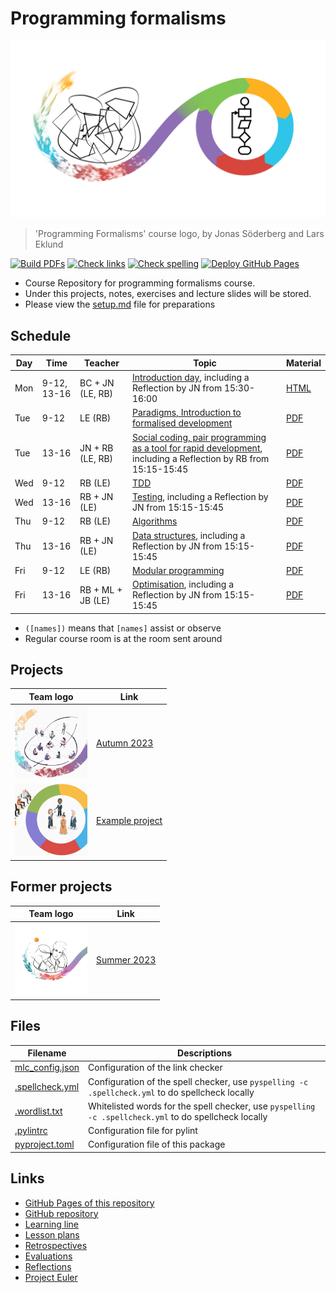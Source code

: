 # Programming formalisms

![](images/programming_formalism_logo.png)

> 'Programming Formalisms' course logo, by Jonas Söderberg and Lars Eklund

[![Build PDFs](https://github.com/UPPMAX/programming_formalisms/actions/workflows/build_pdfs.yaml/badge.svg?branch=main)](https://github.com/UPPMAX/programming_formalisms/actions/workflows/build_pdfs.yaml)
[![Check links](https://github.com/UPPMAX/programming_formalisms/actions/workflows/check_links.yaml/badge.svg?branch=main)](https://github.com/UPPMAX/programming_formalisms/actions/workflows/check_links.yaml)
[![Check spelling](https://github.com/UPPMAX/programming_formalisms/actions/workflows/check_spelling.yaml/badge.svg?branch=main)](https://github.com/UPPMAX/programming_formalisms/actions/workflows/check_spelling.yaml)
[![Deploy GitHub Pages](https://github.com/UPPMAX/programming_formalisms/actions/workflows/jekyll-gh-pages.yml/badge.svg?branch=main)](https://github.com/UPPMAX/programming_formalisms/actions/workflows/jekyll-gh-pages.yml)

 * Course Repository for programming formalisms course.
 * Under this projects, notes, exercises and lecture slides will be stored.
 * Please view the [setup.md](setup.md) file for preparations

## Schedule

Day | Time       | Teacher         | Topic                                                                                                                                                                                          | Material
----|------------|-----------------|------------------------------------------------------------------------------------------------------------------------------------------------------------------------------------------------|------------------------------------------------------------------------
Mon |9-12, 13-16 |BC + JN (LE, RB) | [Introduction day](https://uppmax.github.io/programming_formalisms_intro/index.html), including a Reflection by JN from 15:30-16:00                                                            |[HTML](https://uppmax.github.io/programming_formalisms_intro/index.html)
Tue |9-12        |LE      (RB)     | [Paradigms, Introduction to formalised development](development_design/README.md)                                                                                                              |[PDF](development_design/Development_and_Programming_Formalisms.pdf)
Tue |13-16       |JN + RB (LE, RB) | [Social coding, pair programming as  a tool for rapid development](https://github.com/UPPMAX/programming_formalisms/tree/main/common_practices), including a Reflection by RB from 15:15-15:45 |[PDF](common_practices/slides/notes_social_coding.pdf)
Wed |9-12        |RB      (LE)     | [TDD](tdd/README.md)                                                                                                                                                                           |[PDF](tdd/tdd_lecture.pdf)
Wed |13-16       |RB + JN (LE)     | [Testing](tdd/README.md), including a Reflection by JN from 15:15-15:45                                                                                                                        |[PDF](testing/testing_lecture.pdf)
Thu |9-12        |RB      (LE)     | [Algorithms](https://uppsala.instructure.com/courses/69215/pages/introduction-to-algorithms-and-datastructures?module_item_id=502918)                                                          |[PDF](algorithms/algorithms_lecture.pdf)
Thu |13-16       |RB + JN (LE)     | [Data structures](tdd/README.md), including a Reflection by JN from 15:15-15:45                                                                                                                |[PDF](data_structures/data_structures_lecture.pdf)
Fri |9-12        |LE      (RB)     | [Modular programming](https://github.com/UPPMAX/programming_formalisms/blob/main/development_design/Modular_Programming.pdf)                                                                   |[PDF](development_design/Modular_Programming.pdf)
Fri |13-16       |RB + ML + JB (LE)| [Optimisation](optimisation/README.md), including a Reflection by JN from 15:15-15:45                                                                                                          |[PDF](optimisation/optimisation_lecture.pdf)

 * `([names])` means that `[names]` assist or observe
 * Regular course room is at the room sent around

## Projects

Team logo                                                                   |Link
----------------------------------------------------------------------------|---------------------------------------------------------------------------------------------------
![](images/programming_formalisms_student_team_autumn_2023_logo_116x116.png)|[Autumn 2023](https://github.com/programming-formalisms/programming_formalisms_project_autumn_2023)
![](images/programming_formalisms_teacher_team_logo_116x116.png)            |[Example project](https://github.com/programming-formalisms/programming_formalisms_example_project)

## Former projects

Team logo                                                                   |Link
----------------------------------------------------------------------------|---------------------------------------------------------------------------------------------------
![](images/programming_formalisms_student_team_summer_2023_logo_116x116.png)|[Summer 2023](https://github.com/programming-formalisms/programming_formalisms_project_summer_2023)

## Files

Filename                           |Descriptions
-----------------------------------|------------------------------------------------------------------------------------------------------
[mlc_config.json](mlc_config.json) |Configuration of the link checker
[.spellcheck.yml](.spellcheck.yml) |Configuration of the spell checker, use `pyspelling -c .spellcheck.yml` to do spellcheck locally
[.wordlist.txt](.wordlist.txt)     |Whitelisted words for the spell checker, use `pyspelling -c .spellcheck.yml` to do spellcheck locally
[.pylintrc](.pylintrc)             |Configuration file for pylint
[pyproject.toml](pyproject.toml)   |Configuration file of this package

## Links

 * [GitHub Pages of this repository](https://uppmax.github.io/programming_formalisms/)
 * [GitHub repository](https://github.com/UPPMAX/programming_formalisms)
 * [Learning line](learning_line.md)
 * [Lesson plans](lesson_plans/README.md)
 * [Retrospectives](retrospectives/README.md)
 * [Evaluations](evaluations/README.md)
 * [Reflections](reflections/README.md)
 * [Project Euler](https://projecteuler.net/archives)
